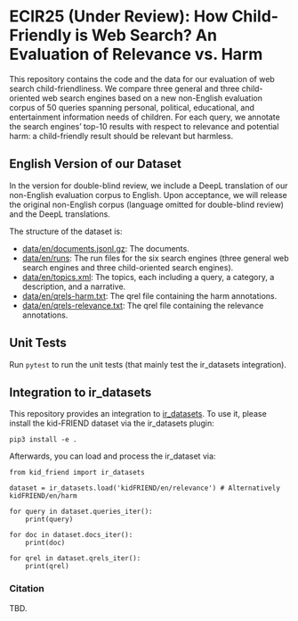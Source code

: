 # ECIR25 (Under Review): How Child-Friendly is Web Search? An Evaluation of Relevance vs. Harm

This repository contains the code and the data for our evaluation of web search child-friendliness. We compare three general and three child-oriented web search engines based on a new non-English evaluation corpus of 50 queries spanning personal, political, educational, and entertainment information needs of children. For each query, we annotate the search engines’ top-10 results with respect to relevance and potential harm: a child-friendly result should be relevant but harmless.

## English  Version of our Dataset

In the version for double-blind review, we include a DeepL translation of our non-English evaluation corpus to English. Upon acceptance, we will release the original non-English corpus (language omitted for double-blind review) and the DeepL translations.

The structure of the dataset is:

- [data/en/documents.jsonl.gz](data/en/documents.jsonl.gz): The documents.
- [data/en/runs](data/en/runs): The run files for the six search engines (three general web search engines and three child-oriented search engines).
- [data/en/topics.xml](data/en/topics.xml): The topics, each including a query, a category, a description, and a narrative.
- [data/en/qrels-harm.txt](data/en/qrels-harm.txt): The qrel file containing the harm annotations.
- [data/en/qrels-relevance.txt](data/en/qrels-relevance.txt): The qrel file containing the relevance annotations.

## Unit Tests

Run `pytest` to run the unit tests (that mainly test the ir_datasets integration).

## Integration to ir_datasets

This repository provides an integration to [ir_datasets](https://ir-datasets.com/). To use it, please install the kid-FRIEND dataset via the ir_datasets plugin:

```
pip3 install -e .
```

Afterwards, you can load and process the ir_dataset via:

```
from kid_friend import ir_datasets

dataset = ir_datasets.load('kidFRIEND/en/relevance') # Alternatively kidFRIEND/en/harm

for query in dataset.queries_iter():
    print(query)

for doc in dataset.docs_iter():
    print(doc)

for qrel in dataset.qrels_iter():
    print(qrel)
```

### Citation

TBD.

